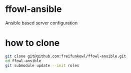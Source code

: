 # ffowl-ansible
Ansible based server configuration

# how to clone
```bash
git clone git@github.com:freifunkowl/ffowl-ansible.git
cd ffowl-ansible
git submodule update --init roles
```
